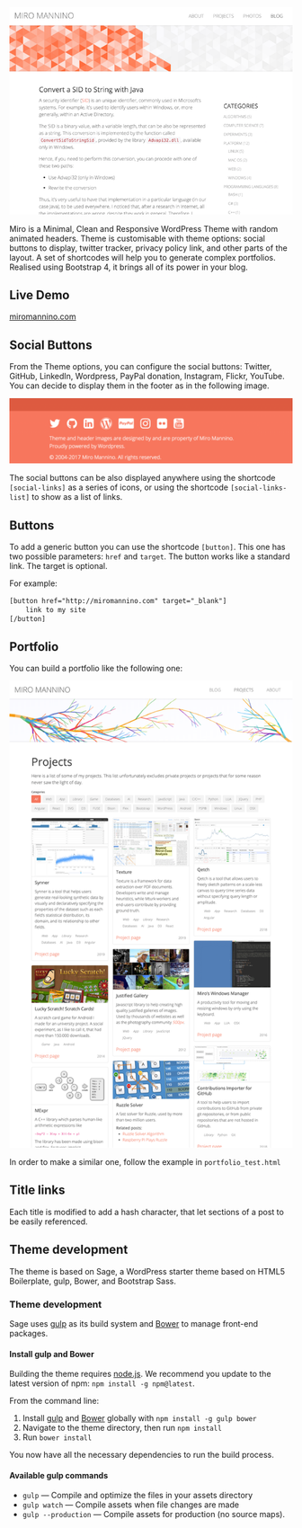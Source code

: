 ![screenshot](https://raw.githubusercontent.com/miromannino/MiroWPTheme/resources-v2.0/miro-wp-theme-project-image.png)

Miro is a Minimal, Clean and Responsive WordPress Theme with random animated headers. Theme is customisable with theme options: social buttons to display, twitter tracker, privacy policy link, and other parts of the layout. A set of shortcodes will help you to generate complex portfolios. Realised using Bootstrap 4, it brings all of its power in your blog.


## Live Demo

[miromannino.com](http://miromannino.com)


## Social Buttons 

From the Theme options, you can configure the social buttons: Twitter, GitHub, LinkedIn, Wordpress, PayPal donation, Instagram, Flickr, YouTube. You can decide to display them in the footer as in the following image.

![screenshot](https://raw.githubusercontent.com/miromannino/MiroWPTheme/resources-v2.0/footer-screenshot.png)

The social buttons can be also displayed anywhere using the shortcode <code>[social-links]</code> as a series of icons, or using the shortcode <code>[social-links-list]</code> to show as a list of links.


## Buttons

To add a generic button you can use the shortcode <code>[button]</code>. This one has two possible parameters: <code>href</code> and <code>target</code>. The button works like a standard link. The target is optional.

For example: 

    [button href="http://miromannino.com" target="_blank"]
        link to my site
    [/button]



## Portfolio

You can build a portfolio like the following one:

![screenshot](https://raw.githubusercontent.com/miromannino/MiroWPTheme/resources-v2.0/portfolio-screenshot.png)

In order to make a similar one, follow the example in `portfolio_test.html`


## Title links

Each title is modified to add a hash character, that let sections of a post to be easily referenced.


## Theme development

The theme is based on Sage, a WordPress starter theme based on HTML5 Boilerplate, gulp, Bower, and Bootstrap Sass.


### Theme development

Sage uses [gulp](http://gulpjs.com/) as its build system and [Bower](http://bower.io/) to manage front-end packages.


#### Install gulp and Bower

Building the theme requires [node.js](http://nodejs.org/download/). We recommend you update to the latest version of npm: `npm install -g npm@latest`.

From the command line:

1. Install [gulp](http://gulpjs.com) and [Bower](http://bower.io/) globally with `npm install -g gulp bower`
2. Navigate to the theme directory, then run `npm install`
3. Run `bower install`

You now have all the necessary dependencies to run the build process.


#### Available gulp commands

* `gulp` — Compile and optimize the files in your assets directory
* `gulp watch` — Compile assets when file changes are made
* `gulp --production` — Compile assets for production (no source maps).

